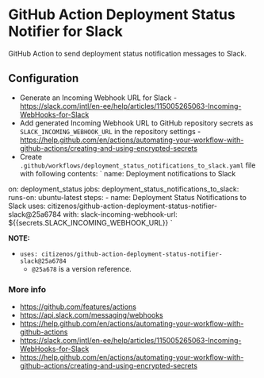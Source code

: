 # GitHub Action Deployment Status Notifier for Slack

GitHub Action to send deployment status notification messages to Slack.

## Configuration

* Generate an Incoming Webhook URL for Slack - https://slack.com/intl/en-ee/help/articles/115005265063-Incoming-WebHooks-for-Slack
* Add generated Incoming Webhook URL to GitHub repository secrets as `SLACK_INCOMING_WEBHOOK_URL` in the repository settings - https://help.github.com/en/actions/automating-your-workflow-with-github-actions/creating-and-using-encrypted-secrets
* Create `.github/workflows/deployment_status_notifications_to_slack.yaml` file with following contents:
`
name: Deployment notifications to Slack

on:
  deployment_status
jobs:
  deployment_status_notifications_to_slack:
    runs-on: ubuntu-latest
    steps:
    - name: Deployment Status Notifications to Slack
      uses: citizenos/github-action-deployment-status-notifier-slack@25a6784
      with:
        slack-incoming-webhook-url: ${{secrets.SLACK_INCOMING_WEBHOOK_URL}}
`

**NOTE:** 

* `uses: citizenos/github-action-deployment-status-notifier-slack@25a6784`
   * `@25a678` is a version reference.

### More info

* https://github.com/features/actions
* https://api.slack.com/messaging/webhooks
* https://help.github.com/en/actions/automating-your-workflow-with-github-actions
* https://slack.com/intl/en-ee/help/articles/115005265063-Incoming-WebHooks-for-Slack
* https://help.github.com/en/actions/automating-your-workflow-with-github-actions/creating-and-using-encrypted-secrets